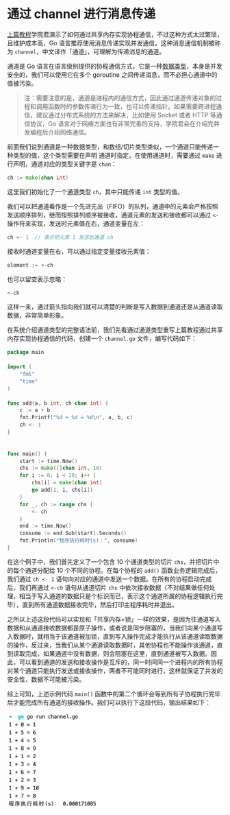 # 通过 channel 进行消息传递

[上篇教程](./_34基于共享内存实现协程通信.md)学院君演示了如何通过共享内存实现协程通信，不过这种方式太过繁琐，且维护成本高，Go 语言推荐使用消息传递实现并发通信，这种消息通信机制被称为 `channel`，中文译作「通道」，可理解为传递消息的通道。

通道是 Go 语言在语言级别提供的协程通信方式，它是一种[数据类型](https://laravelacademy.org/post/19728.html)，本身是并发安全的，我们可以使用它在多个 goroutine 之间传递消息，而不必担心通道中的值被污染。

> 注：需要注意的是，通道是进程内的通信方式，因此通过通道传递对象的过程和调用函数时的参数传递行为一致，也可以传递指针。如果需要跨进程通信，建议通过分布式系统的方法来解决，比如使用 Socket 或者 HTTP 等通信协议，Go 语言对于网络方面也有非常完善的支持，学院君会在介绍完并发编程后介绍网络通信。

前面我们说到通道是一种数据类型，和数组/切片类型类似，一个通道只能传递一种类型的值，这个类型需要在声明 通道时指定。在使用通道时，需要通过 `make` 进行声明，通道对应的类型关键字是 `chan`：

```go
ch := make(chan int)
```

这里我们初始化了一个通道类型 `ch`，其中只能传递 `int` 类型的值。

我们可以把通道看作是一个先进先出（FIFO）的队列，通道中的元素会严格按照发送顺序排列，继而按照排列顺序被接收，通道元素的发送和接收都可以通过 `<-` 操作符来实现，发送时元素值在右，通道变量在左：

```go
ch <- 1  // 表示把元素 1 发送到通道 ch
```

接收时通道变量在右，可以通过指定变量接收元素值：

```go
element := <-ch
```

也可以留空表示忽略：

```go
<-ch
```

这样一来，通过箭头指向我们就可以清楚的判断是写入数据到通道还是从通道读取数据，非常简单形象。

在系统介绍通道类型的完整语法前，我们先看通过通道类型重写上篇教程通过共享内存实现协程通信的代码，创建一个 `channel.go` 文件，编写代码如下：

```go
package main

import (
    "fmt"
    "time"
)

func add(a, b int, ch chan int) {
    c := a + b
    fmt.Printf("%d + %d = %d\n", a, b, c)
    ch <- 1
}


func main() {
    start := time.Now()
    chs := make([]chan int, 10)
    for i := 0; i < 10; i++ {
        chs[i] = make(chan int)
        go add(1, i, chs[i])
    }
    for _, ch := range chs {
        <- ch
    }
    end := time.Now()
    consume := end.Sub(start).Seconds()
    fmt.Println("程序执行耗时(s)：", consume)
}
```

在这个例子中，我们首先定义了一个包含 10 个通道类型的切片 `chs`，并把切片中的每个通道分配给 10 个不同的协程。在每个协程的 `add()` 函数业务逻辑完成后，我们通过 `ch <- 1` 语句向对应的通道中发送一个数据。在所有的协程启动完成后，我们再通过 `<-ch` 语句从通道切片 `chs` 中依次接收数据（不对结果做任何处理，相当于写入通道的数据只是个标识而已，表示这个通道所属的协程逻辑执行完毕），直到所有通道数据接收完毕，然后打印主程序耗时并退出。

之所以上述这段代码可以实现和「共享内存+锁」一样的效果，是因为往通道写入数据和从通道接收数据都是原子操作，或者说是同步阻塞的，当我们向某个通道写入数据时，就相当于该通道被加锁，直到写入操作完成才能执行从该通道读取数据的操作，反过来，当我们从某个通道读取数据时，其他协程也不能操作该通道，直到读取完成，如果通道中没有数据，则会阻塞在这里，直到通道被写入数据。因此，可以看到通道的发送和接收操作是互斥的，同一时间同一个进程内的所有协程对某个通道只能执行发送或接收操作，两者不可能同时进行，这样就保证了并发的安全性，数据不可能被污染。

综上可知，上述示例代码 `main()` 函数中的第二个循环会等到所有子协程执行完毕后才能完成所有通道的接收操作。我们可以执行下这段代码，输出结果如下：

![](../images/18.jpg)